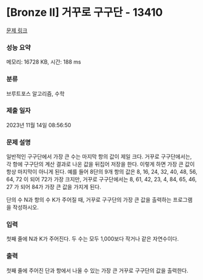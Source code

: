 # [Bronze II] 거꾸로 구구단 - 13410 

[문제 링크](https://www.acmicpc.net/problem/13410) 

### 성능 요약

메모리: 16728 KB, 시간: 188 ms

### 분류

브루트포스 알고리즘, 수학

### 제출 일자

2023년 11월 14일 08:56:50

### 문제 설명

<p>일반적인 구구단에서 가장 큰 수는 마지막 항의 값이 제일 크다. 거꾸로 구구단에서는, 각 항에 구구단의 계산 결과로 나온 값을 뒤집어 저장을 한다. 이렇게 하면 가장 큰 값이 항상 마지막이 아니게 된다. 예를 들어 8단의 9개 항의 값은 8, 16, 24, 32, 40, 48, 56, 64, 72 이 되어 72가 가장 크지만, 거꾸로 구구단에서는 8, 61, 42, 23, 4, 84, 65, 46, 27 가 되어 84가 가장 큰 값을 가지게 된다.</p>

<p>단의 수 N과 항의 수 K가 주어질 때, 거꾸로 구구단의 가장 큰 값을 출력하는 프로그램을 작성하시오.</p>

### 입력 

 <p>첫째 줄에 N과 K가 주어진다. 두 수는 모두 1,000보다 작거나 같은 자연수이다.</p>

### 출력 

 <p>첫째 줄에 주어진 단과 항에서 나올 수 있는 가장 큰 거꾸로 구구단의 값을 출력한다.</p>

